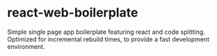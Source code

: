 # react-web-boilerplate

Simple single page app boilerplate featuring react and code splitting. Optimized for incremental rebuild times, to provide a fast development environment.